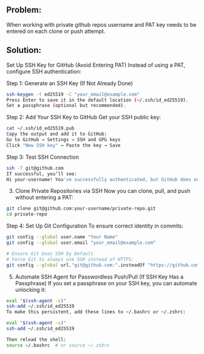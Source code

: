 ## Problem: 
When working with private github repos username and PAT key needs to be entered on each clone or push attempt.

## Solution:
Set Up SSH Key for GitHub (Avoid Entering PAT) Instead of using a PAT, configure SSH authentication:

Step 1: Generate an SSH Key (If Not Already Done)
```sh
ssh-keygen -t ed25519 -C "your_email@example.com"
Press Enter to save it in the default location (~/.ssh/id_ed25519).
Set a passphrase (optional but recommended).
```

Step 2: Add Your SSH Key to GitHub
Get your SSH public key:
```bash
cat ~/.ssh/id_ed25519.pub
Copy the output and add it to GitHub:
Go to GitHub → Settings → SSH and GPG keys
Click "New SSH key" → Paste the key → Save
```

Step 3: Test SSH Connection
```sh
ssh -T git@github.com
If successful, you’ll see:
Hi your-username! You've successfully authenticated, but GitHub does not provide shell access.
```

3. Clone Private Repositories via SSH Now you can clone, pull, and push without entering a PAT:
```sh
git clone git@github.com:your-username/private-repo.git
cd private-repo
```


Step 4: Set Up Git Configuration To ensure correct identity in commits:
```sh
git config --global user.name "Your Name"
git config --global user.email "your_email@example.com"

# Ensure Git Uses SSH by Default
# Force Git to always use SSH instead of HTTPS:
git config --global url."git@github.com:".insteadOf "https://github.com/"
```


5. Automate SSH Agent for Passwordless Push/Pull (If SSH Key Has a Passphrase)
If you set a passphrase on your SSH key, you can automate unlocking it:
```bash
eval "$(ssh-agent -s)"
ssh-add ~/.ssh/id_ed25519
To make this persistent, add these lines to ~/.bashrc or ~/.zshrc:

eval "$(ssh-agent -s)"
ssh-add ~/.ssh/id_ed25519

Then reload the shell:
source ~/.bashrc  # or source ~/.zshrc
```
